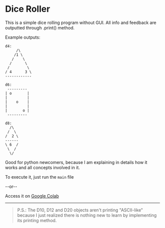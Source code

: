 # Dice Roller

This is a simple dice rolling program without GUI. All info and feedback are outputted through .print() method.

Example outputs:
```
d4: 
     /\
    /1 \
   /    \
  /      \
 /        \
/ 4      3 \
------------

d6: 
 --------- 
| o       |
|         |
|    o    |
|         |
|       o |
 --------- 

d8: 
  /\
 /  \
/  2 \
------
\ 6  /
 \  /
  \/
```

Good for python newcomers, because I am explaining in details how it works and all concepts involved in it.

To execute it, just run the `main` file

--or--

Access it on [Google Colab](https://colab.research.google.com/drive/183Cjvn8xcvXw-QM_N4gF84Lu8A2KW6PV?usp=sharing)

---

> P.S.: The D10, D12 and D20 objects aren't printing "ASCII-like" because I just realized there is nothing new to learn by implementing its printing method.